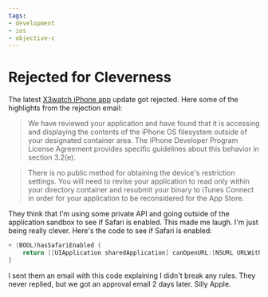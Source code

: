 ```yaml
---
tags:
- development
- ios
- objective-c
---
```


# Rejected for Cleverness

The latest [X3watch iPhone app](http://x3watch.com/) update got rejected. Here some of the highlights from the rejection email:

> We have reviewed your application and have found that it is accessing and displaying the contents of the iPhone OS filesystem outside of your designated container area.  The iPhone Developer Program License Agreement provides specific guidelines about this behavior in section 3.2(e).

<!-- Silly markdown -->

> There is no public method for obtaining the device's restriction settings.
> You will need to revise your application to read only within your directory container and resubmit your binary to iTunes Connect in order for your application to be reconsidered for the App Store.

They think that I'm using some private API and going outside of the application sandbox to see if Safari is enabled. This made me laugh. I'm just being really clever. Here's the code to see if Safari is enabled:

``` objective-c
+ (BOOL)hasSafariEnabled {
    return [[UIApplication sharedApplication] canOpenURL:[NSURL URLWithString:@"http://xxxchurch.com"]];
}
```

I sent them an email with this code explaining I didn't break any rules. They never replied, but we got an approval email 2 days later. Silly Apple.
